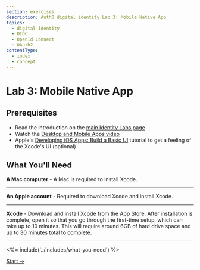```yaml
---
section: exercises
description: Auth0 digital identity Lab 3: Mobile Native App
topics:
  - digital identity
  - OIDC
  - OpenId Connect
  - OAuth2
contentType:
  - index
  - concept
---
```

# Lab 3: Mobile Native App

## Prerequisites

- Read the introduction on the [main Identity Labs page](/labs/)
- Watch the [Desktop and Mobile Apps video](/videos/learn-identity/05-desktop-and-mobile-apps)
- Apple's [Developing iOS Apps: Build a Basic UI](https://developer.apple.com/library/archive/referencelibrary/GettingStarted/DevelopiOSAppsSwift/BuildABasicUI.html) tutorial to get a feeling of the Xcode's UI (optional)

## What You'll Need

**A Mac computer** - A Mac is required to install Xcode.

---

**An Apple account** - Required to download Xcode and install Xcode.

---

**Xcode** - Download and install Xcode from the App Store. After installation is complete, open it so that you go through the first-time setup, which can take up to 10 minutes. This will require around 6GB of hard drive space and up to 30 minutes total to complete.

---

<%= include('../includes/what-you-need') %>

<a href="/identity-labs/03-mobile-native-app/exercise-01" class="btn btn-transparent">Start →</a>
